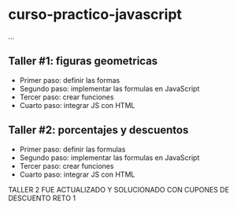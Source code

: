 # curso-practico-javascript

...

## Taller #1: figuras geometricas

- Primer paso: definir las formas
- Segundo paso: implementar las formulas en JavaScript
- Tercer paso: crear funciones 
- Cuarto paso: integrar JS con HTML

## Taller #2: porcentajes y descuentos

- Primer paso: definir las formulas
- Segundo paso: implementar las formulas en JavaScript
- Tercer paso: crear funciones 
- Cuarto paso: integrar JS con HTML

TALLER 2 FUE ACTUALIZADO Y SOLUCIONADO CON CUPONES DE DESCUENTO RETO 1